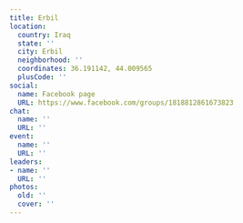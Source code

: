 ```yaml
---
title: Erbil
location:
  country: Iraq
  state: ''
  city: Erbil
  neighborhood: ''
  coordinates: 36.191142, 44.009565
  plusCode: ''
social:
  name: Facebook page
  URL: https://www.facebook.com/groups/1818812861673823
chat:
  name: ''
  URL: ''
event:
  name: ''
  URL: ''
leaders:
- name: ''
  URL: ''
photos:
  old: ''
  cover: ''
---
```

